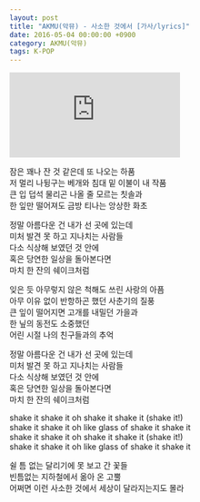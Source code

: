 ```yaml
---
layout: post
title: "AKMU(악뮤) - 사소한 것에서 [가사/lyrics]"
date: 2016-05-04 00:00:00 +0900
category: AKMU(악뮤)
tags: K-POP
---
```


<div class="youtube-iframe-container iframe-16-to-9">
    <iframe src="https://www.youtube.com/embed/fMrhQj3v8fk" title="AKMU(악뮤) - 사소한 것에서" frameborder="0" allow="accelerometer; autoplay; clipboard-write; encrypted-media; gyroscope; picture-in-picture; web-share" allowfullscreen></iframe>
</div>

잠은 꽤나 잔 것 같은데 또 나오는 하품  
저 멀리 나뒹구는 베개와 침대 밑 이불이 내 작품  
큰 입 덥석 물리곤 나올 줄 모르는 칫솔과  
한 잎만 떨어져도 금방 티나는 앙상한 화초

정말 아름다운 건 내가 선 곳에 있는데  
미처 발견 못 하고 지나치는 사람들  
다소 식상해 보였던 것 안에  
혹은 당연한 일상을 돌아본다면  
마치 한 잔의 쉐이크처럼

잊은 듯 아무렇지 않은 척해도 쓰린 사랑의 아픔  
아무 이유 없이 반항하곤 했던 사춘기의 질풍  
큰 잎이 떨어지면 고개를 내밀던 가을과  
한 닢의 동전도 소중했던   
어린 시절 나의 친구들과의 추억

정말 아름다운 건 내가 선 곳에 있는데  
미처 발견 못 하고 지나치는 사람들  
다소 식상해 보였던 것 안에  
혹은 당연한 일상을 돌아본다면  
마치 한 잔의 쉐이크처럼

shake it shake it oh shake it shake it (shake it!)  
shake it shake it oh like glass of shake it shake it  
shake it shake it oh shake it shake it (shake it!)  
shake it shake it oh like glass of shake it shake it

쉴 틈 없는 달리기에 못 보고 간 꽃들  
빈틈없는 지하철에서 옮아 온 고뿔  
어쩌면 이런 사소한 것에서 세상이 달라지는지도 몰라